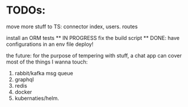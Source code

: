 # TODOs:
 move more stuff to TS:
  connector
  index, users.
  routes

 install an ORM
 tests
 ** IN PROGRESS fix the build script
 ** DONE: have configurations in an env file
 deploy! 

 the future: for the purpose of tempering with stuff, a chat app can cover most of the things I wanna touch:
 1. rabbit/kafka msg queue
 2. graphql
 2. redis
 3. docker
 4. kubernaties/helm.